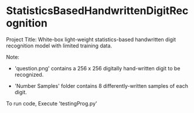 # StatisticsBasedHandwrittenDigitRecognition

Project Title:
White-box light-weight statistics-based handwritten digit recognition model with limited training data.

Note:

* 'question.png' contains a 256 x 256 digitally hand-written digit to be recognized.

* 'Number Samples' folder contains 8 differently-written samples of each digit.


To run code,
Execute 'testingProg.py'
